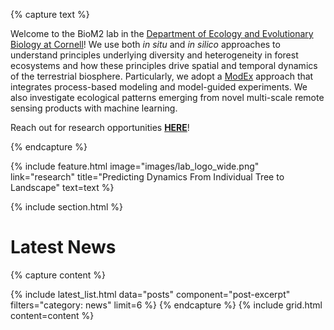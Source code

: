 ---
---

{% capture text %}

Welcome to the BioM2 lab in the [Department of Ecology and Evolutionary Biology at Cornell](https://ecologyandevolution.cornell.edu/)! We use both _in situ_ and _in silico_ approaches to understand principles underlying diversity and heterogeneity in forest ecosystems and how these principles drive spatial and temporal dynamics of the terrestrial biosphere. Particularly, we adopt a [ModEx](https://ess.science.energy.gov/modex/) approach that integrates process-based modeling and model-guided experiments. We also investigate ecological patterns emerging from novel multi-scale remote sensing products with machine learning.

Reach out for research opportunities **[HERE](team/index.md)**!

{% endcapture %}

{%
  include feature.html
  image="images/lab_logo_wide.png"
  link="research"
  title="Predicting Dynamics From Individual Tree to Landscape"
  text=text
%}



{% include section.html %}

# Latest News

{% capture content %}
<!-- only include the most recent 6 news -->
{% include latest_list.html data="posts" component="post-excerpt" filters="category: news" limit=6 %}
{% endcapture %}
{% include grid.html content=content %}
